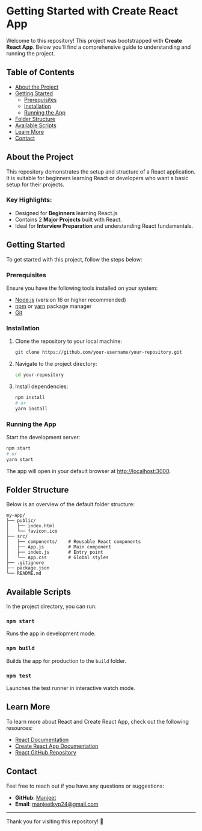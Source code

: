 # Getting Started with Create React App

Welcome to this repository! This project was bootstrapped with **Create React App**. Below you'll find a comprehensive guide to understanding and running the project.



## Table of Contents
- [About the Project](#about-the-project)
- [Getting Started](#getting-started)
  - [Prerequisites](#prerequisites)
  - [Installation](#installation)
  - [Running the App](#running-the-app)
- [Folder Structure](#folder-structure)
- [Available Scripts](#available-scripts)
- [Learn More](#learn-more)
- [Contact](#contact)

## About the Project
This repository demonstrates the setup and structure of a React application. It is suitable for beginners learning React or developers who want a basic setup for their projects.

### Key Highlights:
- Designed for **Beginners** learning React.js
- Contains 2 **Major Projects** built with React.
- Ideal for **Interview Preparation** and understanding React fundamentals.

## Getting Started
To get started with this project, follow the steps below:

### Prerequisites
Ensure you have the following tools installed on your system:
- [Node.js](https://nodejs.org/) (version 16 or higher recommended)
- [npm](https://www.npmjs.com/) or [yarn](https://yarnpkg.com/) package manager
- [Git](https://git-scm.com/)

### Installation
1. Clone the repository to your local machine:
   ```bash
   git clone https://github.com/your-username/your-repository.git
   ```

2. Navigate to the project directory:
   ```bash
   cd your-repository
   ```

3. Install dependencies:
   ```bash
   npm install
   # or
   yarn install
   ```

### Running the App
Start the development server:
```bash
npm start
# or
yarn start
```

The app will open in your default browser at [http://localhost:3000](http://localhost:3000).

## Folder Structure
Below is an overview of the default folder structure:

```
my-app/
├── public/
│   ├── index.html
│   └── favicon.ico
├── src/
│   ├── components/    # Reusable React components
│   ├── App.js         # Main component
│   ├── index.js       # Entry point
│   └── App.css        # Global styles
├── .gitignore
├── package.json
└── README.md
```

## Available Scripts
In the project directory, you can run:

### `npm start`
Runs the app in development mode.

### `npm build`
Builds the app for production to the `build` folder.

### `npm test`
Launches the test runner in interactive watch mode.

## Learn More
To learn more about React and Create React App, check out the following resources:
- [React Documentation](https://reactjs.org/)
- [Create React App Documentation](https://create-react-app.dev/)
- [React GitHub Repository](https://github.com/facebook/react/)

## Contact
Feel free to reach out if you have any questions or suggestions:
- **GitHub**: [Manjeet](https://github.com/manjeetdeveloper)
- **Email**: manjeetkyp24@gmail.com

---
Thank you for visiting this repository! 🚀
